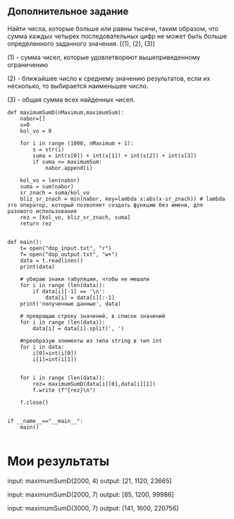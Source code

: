 ## Дополнительное задание
Найти числа, которые больше или равны тысячи, таким образом, что сумма каждых четырех последовательных цифр не может быть больше определенного заданного значения.
[(1), (2), (3)]

(1) - сумма чисел, которые удовлетворяют вышеприведенному ограничению

(2) - ближайшее число к среднему значению результатов, если их несколько, то выбирается наименьшее число.

(3) - общая сумма всех найденных чисел.

``` Py
def maximumSumD(nMaximum,maximumSum):
    nabor=[]
    s=0
    kol_vo = 0 
    
    for i in range (1000, nMaximum + 1):
        s = str(i)
        suma = int(s[0]) + int(s[1]) + int(s[2]) + int(s[3])
        if suma <= maximumSum:
            nabor.append(i)
        
    kol_vo = len(nabor)
    suma = sum(nabor)
    sr_znach = suma/kol_vo
    bliz_sr_znach = min(nabor, key=lambda x:abs(x-sr_znach)) # lambda это оператор, который позволяет создать функцию без имени, для разового использования
    rez = [kol_vo, bliz_sr_znach, suma]
    return rez


def main():
    t= open("dop_input.txt", "r")
    f= open("dop_output.txt", "w+")
    data = t.readlines()
    print(data)

    # убираю знаки табуляции, чтобы не мешали
    for i in range (len(data)):
        if data[i][-1] == '\n':  
            data[i] = data[i][:-1]
    print('полученные данные', data)

    # превращаю строку значений, в список значений
    for i in range (len(data)):
        data[i] = data[i].split(', ')

    #преобразую элементы из типа string в тип int
    for i in data:
        i[0]=int(i[0])
        i[1]=int(i[1])

    
    for i in range (len(data)):
        rez= maximumSumD(data[i][0],data[i][1])
        f.write (f"{rez}\n")

    f.close()
        

if __name__=="__main__":
    main()         
        
```
# Мои результаты

input: maximumSumD(2000, 4)
output: [21, 1120, 23665]

input: maximumSumD(2000, 7)
output: [85, 1200, 99986]

input: maximumSumD(3000, 7)
output: [141, 1600, 220756]
